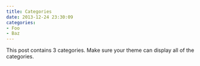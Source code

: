 ```yaml
---
title: Categories
date: 2013-12-24 23:30:09
categories:
- Foo
- Baz
---
```


This post contains 3 categories. Make sure your theme can display all of the categories.
